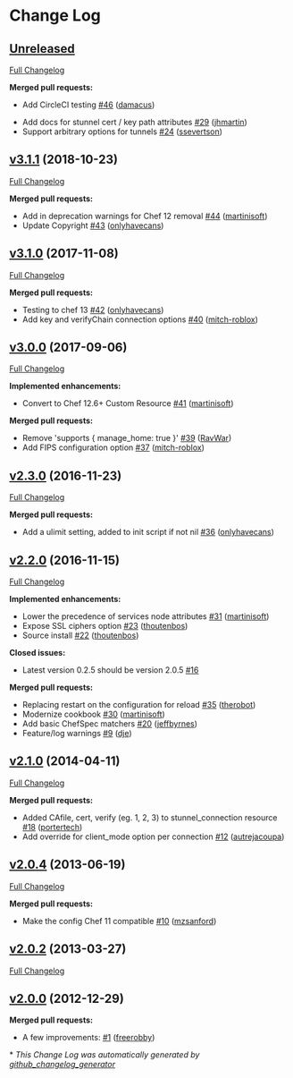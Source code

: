 # Change Log

## [Unreleased](https://github.com/sous-chefs/chef-stunnel/tree/HEAD)

[Full Changelog](https://github.com/sous-chefs/chef-stunnel/compare/v3.1.1...HEAD)

**Merged pull requests:**

- Add CircleCI testing [\#46](https://github.com/sous-chefs/chef-stunnel/pull/46) ([damacus](https://github.com/damacus))
* Add docs for stunnel cert / key path attributes [\#29](https://github.com/sous-chefs/chef-stunnel/pull/29) ([jhmartin](https://github.com/jhmartin))
* Support arbitrary options for tunnels [\#24](https://github.com/sous-chefs/chef-stunnel/pull/24) ([ssevertson](https://github.com/ssevertson))

## [v3.1.1](https://github.com/sous-chefs/chef-stunnel/tree/v3.1.1) (2018-10-23)
[Full Changelog](https://github.com/sous-chefs/chef-stunnel/compare/v3.1.0...v3.1.1)

**Merged pull requests:**

- Add in deprecation warnings for Chef 12 removal [\#44](https://github.com/sous-chefs/chef-stunnel/pull/44) ([martinisoft](https://github.com/martinisoft))
- Update Copyright [\#43](https://github.com/sous-chefs/chef-stunnel/pull/43) ([onlyhavecans](https://github.com/onlyhavecans))

## [v3.1.0](https://github.com/sous-chefs/chef-stunnel/tree/v3.1.0) (2017-11-08)
[Full Changelog](https://github.com/sous-chefs/chef-stunnel/compare/v3.0.0...v3.1.0)

**Merged pull requests:**

- Testing to chef 13 [\#42](https://github.com/sous-chefs/chef-stunnel/pull/42) ([onlyhavecans](https://github.com/onlyhavecans))
- Add key and verifyChain connection options [\#40](https://github.com/sous-chefs/chef-stunnel/pull/40) ([mitch-roblox](https://github.com/mitch-roblox))

## [v3.0.0](https://github.com/sous-chefs/chef-stunnel/tree/v3.0.0) (2017-09-06)
[Full Changelog](https://github.com/sous-chefs/chef-stunnel/compare/v2.3.0...v3.0.0)

**Implemented enhancements:**

- Convert to Chef 12.6+ Custom Resource [\#41](https://github.com/sous-chefs/chef-stunnel/pull/41) ([martinisoft](https://github.com/martinisoft))

**Merged pull requests:**

- Remove 'supports { manage\_home: true }' [\#39](https://github.com/sous-chefs/chef-stunnel/pull/39) ([RavWar](https://github.com/RavWar))
- Add FIPS configuration option [\#37](https://github.com/sous-chefs/chef-stunnel/pull/37) ([mitch-roblox](https://github.com/mitch-roblox))

## [v2.3.0](https://github.com/sous-chefs/chef-stunnel/tree/v2.3.0) (2016-11-23)
[Full Changelog](https://github.com/sous-chefs/chef-stunnel/compare/v2.2.0...v2.3.0)

**Merged pull requests:**

- Add a ulimit setting, added to init script if not nil [\#36](https://github.com/sous-chefs/chef-stunnel/pull/36) ([onlyhavecans](https://github.com/onlyhavecans))

## [v2.2.0](https://github.com/sous-chefs/chef-stunnel/tree/v2.2.0) (2016-11-15)
[Full Changelog](https://github.com/sous-chefs/chef-stunnel/compare/v2.1.0...v2.2.0)

**Implemented enhancements:**

- Lower the precedence of services node attributes [\#31](https://github.com/sous-chefs/chef-stunnel/pull/31) ([martinisoft](https://github.com/martinisoft))
- Expose SSL ciphers option [\#23](https://github.com/sous-chefs/chef-stunnel/pull/23) ([thoutenbos](https://github.com/thoutenbos))
- Source install [\#22](https://github.com/sous-chefs/chef-stunnel/pull/22) ([thoutenbos](https://github.com/thoutenbos))

**Closed issues:**

- Latest version 0.2.5 should be version 2.0.5 [\#16](https://github.com/sous-chefs/chef-stunnel/issues/16)

**Merged pull requests:**

- Replacing restart on the configuration for reload  [\#35](https://github.com/sous-chefs/chef-stunnel/pull/35) ([therobot](https://github.com/therobot))
- Modernize cookbook [\#30](https://github.com/sous-chefs/chef-stunnel/pull/30) ([martinisoft](https://github.com/martinisoft))
- Add basic ChefSpec matchers [\#20](https://github.com/sous-chefs/chef-stunnel/pull/20) ([jeffbyrnes](https://github.com/jeffbyrnes))
- Feature/log warnings [\#9](https://github.com/sous-chefs/chef-stunnel/pull/9) ([dje](https://github.com/dje))

## [v2.1.0](https://github.com/sous-chefs/chef-stunnel/tree/v2.1.0) (2014-04-11)
[Full Changelog](https://github.com/sous-chefs/chef-stunnel/compare/v2.0.4...v2.1.0)

**Merged pull requests:**

- Added CAfile, cert, verify \(eg. 1, 2, 3\) to stunnel\_connection resource [\#18](https://github.com/sous-chefs/chef-stunnel/pull/18) ([portertech](https://github.com/portertech))
- Add override for client\_mode option per connection [\#12](https://github.com/sous-chefs/chef-stunnel/pull/12) ([autrejacoupa](https://github.com/autrejacoupa))

## [v2.0.4](https://github.com/sous-chefs/chef-stunnel/tree/v2.0.4) (2013-06-19)
[Full Changelog](https://github.com/sous-chefs/chef-stunnel/compare/v2.0.2...v2.0.4)

**Merged pull requests:**

- Make the config Chef 11 compatible [\#10](https://github.com/sous-chefs/chef-stunnel/pull/10) ([mzsanford](https://github.com/mzsanford))

## [v2.0.2](https://github.com/sous-chefs/chef-stunnel/tree/v2.0.2) (2013-03-27)
[Full Changelog](https://github.com/sous-chefs/chef-stunnel/compare/v2.0.0...v2.0.2)

## [v2.0.0](https://github.com/sous-chefs/chef-stunnel/tree/v2.0.0) (2012-12-29)
**Merged pull requests:**

- A few improvements: [\#1](https://github.com/sous-chefs/chef-stunnel/pull/1) ([freerobby](https://github.com/freerobby))



\* *This Change Log was automatically generated by [github_changelog_generator](https://github.com/skywinder/Github-Changelog-Generator)*
